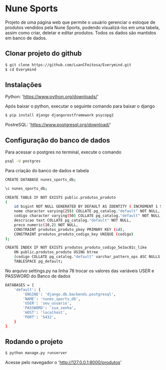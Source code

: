 # Nune Sports
Projeto de uma página web que permite o usuário gerenciar o estoque de produtos vendidos pela Nune Sports, podendo visualizá-los em uma tabela, assim como criar, deletar e editar produtos. Todos os dados são mantidos em banco de dados.
## Clonar projeto do github
```sh
$ git clone https://github.com/LuanCFeitosa/Everymind.git
$ cd Everymind
```

## Instalações

Python: 'https://www.python.org/downloads/'

Após baixar o python, executar o seguinte comando para baixar o django
```sh
$ pip install django djangorestframework psycopg2
```
PostreSQL: 'https://www.postgresql.org/download/'



## Configuração do banco de dados
Para acessar o postgres no terminal, execute o comando
```sh
psql -U postgres
```
Para criação do banco de dados e tabela
```sh
CREATE DATABASE nunes_sports_db;

\c nunes_sports_db;

CREATE TABLE IF NOT EXISTS public.produtos_produto
(
    id bigint NOT NULL GENERATED BY DEFAULT AS IDENTITY ( INCREMENT 1 START 1 MINVALUE 1 MAXVALUE 9223372036854775807 CACHE 1 ),
    nome character varying(255) COLLATE pg_catalog."default" NOT NULL,
    codigo character varying(50) COLLATE pg_catalog."default" NOT NULL,
    descricao text COLLATE pg_catalog."default" NOT NULL,
    preco numeric(10,2) NOT NULL,
    CONSTRAINT produtos_produto_pkey PRIMARY KEY (id),
    CONSTRAINT produtos_produto_codigo_key UNIQUE (codigo)
);

CREATE INDEX IF NOT EXISTS produtos_produto_codigo_5e3ac81c_like
    ON public.produtos_produto USING btree
    (codigo COLLATE pg_catalog."default" varchar_pattern_ops ASC NULLS LAST)
    TABLESPACE pg_default;    
```

No arquivo settings.py na linha 78 trocar os valores das variáveis USER e PASSWORD do Banco de dados

```sh
DATABASES = {
    'default': {
        'ENGINE': 'django.db.backends.postgresql',
        'NAME': 'nunes_sports_db',
        'USER': 'seu_usuario',
        'PASSWORD': 'sua_senha',
        'HOST': 'localhost',
        'PORT': '5432',
    }
}
```
## Rodando o projeto
```sh
$ python manage.py runserver
```
Acesse pelo navegador o 'http://127.0.0.1:8000/produtos'
